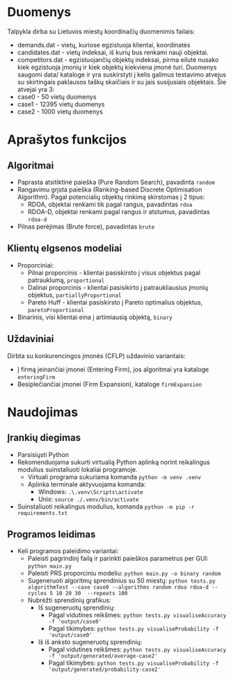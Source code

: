 # Duomenys
Talpykla dirba su Lietuvos miestų koordinačių duomenimis failais:
- demands.dat - vietų, kuriose egzistuoja klientai, koordinatės
- candidates.dat - vietų indeksai, iš kurių bus renkami nauji objektai.
- competitors.dat - egzistuojančių objektų indeksai, pirma eilutė nusako kiek egzistuoja įmonių ir kiek objektų kiekviena įmonė turi.
Duomenys saugomi data/ kataloge ir yra suskirstyti į kelis galimus testavimo atvejus su skirtingais paklausos taškų skaičiais ir su jais susijusiais objektais. Šie atvejai yra 3:
- case0 - 50 vietų duomenys
- case1 - 12395 vietų duomenys
- case2 - 1000 vietų duomenys
# Aprašytos funkcijos
## Algoritmai
- Paprasta atsitiktinė paieška (Pure Random Search), pavadinta `random`
- Rangavimu grįsta paieška (Ranking-based Discrete Optimisation Algorithm). Pagal potencialių objektų rinkimą skirstomas į 2 tipus:
  - RDOA, objektai renkami tik pagal rangus, pavadintas `rdoa`
  - RDOA-D, objektai renkami pagal rangus ir atstumus, pavadintas `rdoa-d`
- Pilnas perėjimas (Brute force), pavadintas `brute`
## Klientų elgsenos modeliai
- Proporciniai:
  - Pilnai proporcinis - klientai pasiskirsto į visus objektus pagal patrauklumą, `proportional`
  - Dalinai proporcinis - klientai pasisikirto į patraukliausius įmonių objektus, `partiallyProportional`
  - Pareto Huff - klientai pasiskirsto į Pareto optimalius objektus, `paretoProportional`
- Binarinis, visi klientai eina į artimiausią objektą, `binary`
## Uždaviniai
Dirbta su konkurencingos įmonės (CFLP) uždavinio variantais:
- Į firmą įeinančiai įmonei (Entering Firm), jos algoritmai yra kataloge `enteringFirm`
- Besiplečiančiai įmonei (Firm Expansion), kataloge `firmExpansion`
# Naudojimas
## Įrankių diegimas
- Parsisiųsti Python
- Rekomenduojama sukurti virtualią Python aplinką norint reikalingus modulius suinstaliuoti lokaliai programoje. 
  - Virtuali programa sukuriama komanda `python -m venv .venv`
  - Aplinka terminale aktyvuojama komanda:
    - Windows: `.\.venv\Scripts\activate`
    - Unix: `source ./.venv/bin/activate`
- Suinstaliuoti reikalingus modulius, komanda `python -m pip -r requirements.txt`
## Programos leidimas
- Keli programos paleidimo variantai:
  - Paleisti pagrindinį failą ir parinkti paieškos parametrus per GUI: `python main.py`
  - Paleisti PRS proporciniu modeliu: `python main.py -o binary random`
  - Sugeneruoti algoritmų sprendinius su 50 miestų: `python tests.py algorithmTest --case case0 --algorithms random rdoa rdoa-d --cycles 5 10 20 30  --repeats 100`
  - Nubrėžti sprendinių grafikus:
    - Iš sugeneruotų sprendinių: 
      - Pagal vidutines reikšmes: `python tests.py visualiseAccuracy -f 'output/case0'` 
      - Pagal tikimybes: `python tests.py visualiseProbability -f 'output/case0'`
    - Iš iš anksto sugeneruotų sprendinių:
      - Pagal vidutines reikšmes: `python tests.py visualiseAccuracy -f 'output/generated/average-case2'`
      - Pagal tikimybes: `python tests.py visualiseProbability -f 'output/generated/probability-case2'`
